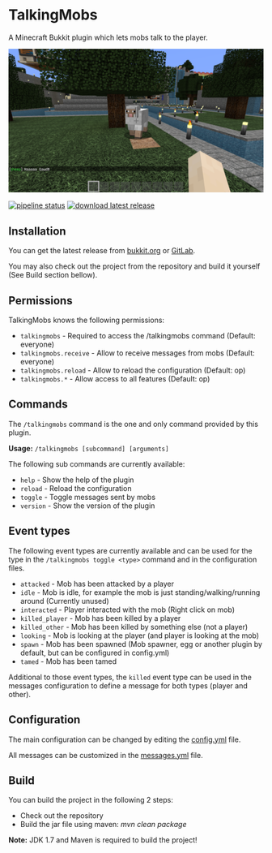 # TalkingMobs

A Minecraft Bukkit plugin which lets mobs talk to the player.

![](screenshot.png)

[![pipeline status](https://gitlab.com/Programie/TalkingMobs/badges/master/pipeline.svg)](https://gitlab.com/Programie/TalkingMobs/commits/master)
[![download latest release](https://img.shields.io/badge/download-latest-blue.svg)](https://gitlab.com/Programie/TalkingMobs/-/jobs/artifacts/master/raw/target/TalkingMobs.jar?job=release)


## Installation

You can get the latest release from [bukkit.org](https://dev.bukkit.org/projects/talkingmobs) or [GitLab](https://gitlab.com/Programie/TalkingMobs/-/jobs/artifacts/master/raw/target/TalkingMobs.jar?job=release).

You may also check out the project from the repository and build it yourself (See Build section bellow).


## Permissions

TalkingMobs knows the following permissions:

* `talkingmobs` - Required to access the /talkingmobs command (Default: everyone)
* `talkingmobs.receive` - Allow to receive messages from mobs (Default: everyone)
* `talkingmobs.reload` - Allow to reload the configuration (Default: op)
* `talkingmobs.*` - Allow access to all features (Default: op)


## Commands

The `/talkingmobs` command is the one and only command provided by this plugin.

**Usage:** `/talkingmobs [subcommand] [arguments]`

The following sub commands are currently available:

* `help` - Show the help of the plugin
* `reload` - Reload the configuration
* `toggle` - Toggle messages sent by mobs
* `version` - Show the version of the plugin


## Event types

The following event types are currently available and can be used for the type in the `/talkingmobs toggle <type>` command and in the configuration files.

* `attacked` - Mob has been attacked by a player
* `idle` - Mob is idle, for example the mob is just standing/walking/running around (Currently unused)
* `interacted` - Player interacted with the mob (Right click on mob)
* `killed_player` - Mob has been killed by a player
* `killed_other` - Mob has been killed by something else (not a player)
* `looking` - Mob is looking at the player (and player is looking at the mob)
* `spawn` - Mob has been spawned (Mob spawner, egg or another plugin by default, but can be configured in config.yml)
* `tamed` - Mob has been tamed

Additional to those event types, the `killed` event type can be used in the messages configuration to define a message for both types (player and other).


## Configuration

The main configuration can be changed by editing the [config.yml](src/main/resources/config.yml) file.

All messages can be customized in the [messages.yml](src/main/resources/messages.yml) file.


## Build

You can build the project in the following 2 steps:

 * Check out the repository
 * Build the jar file using maven: *mvn clean package*

**Note:** JDK 1.7 and Maven is required to build the project!
